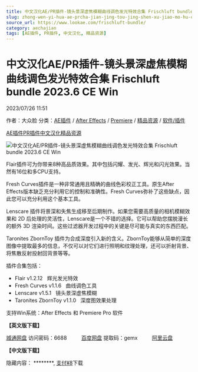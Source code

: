 ```yaml
---
title: 中文汉化AE/PR插件-镜头景深虚焦模糊曲线调色发光特效合集 Frischluft bundle 2023.6 CE Win
slug: zhong-wen-yi-hua-ae-prcha-jian-jing-tou-jing-shen-xu-jiao-mo-hu-qu-xian-diao-se-fa-guang-te-xiao-he-ji-frischluft-bundle-2023-6-ce-win
source_url: https://www.lookae.com/frischluft-bundle/
category: aechajian
tags: [AE插件, PR插件, 中文汉化, 精品资源]
---
```

# 中文汉化AE/PR插件-镜头景深虚焦模糊曲线调色发光特效合集 Frischluft bundle 2023.6 CE Win

2023/07/26 11:51

作者：大众脸
分类：[AE插件](https://www.lookae.com/after-effects/aechajian/) / [After Effects](https://www.lookae.com/after-effects/) / [Premiere](https://www.lookae.com/qitarjcj/premierezy/) / [精品资源](https://www.lookae.com/fufei/) / [软件/插件](https://www.lookae.com/qitarjcj/)

[AE插件](https://www.lookae.com/tag/ae%e6%8f%92%e4%bb%b6/)[PR插件](https://www.lookae.com/tag/pr%e6%8f%92%e4%bb%b6/)[中文汉化](https://www.lookae.com/tag/%e4%b8%ad%e6%96%87%e6%b1%89%e5%8c%96/)[精品资源](https://www.lookae.com/tag/%e7%b2%be%e5%93%81%e8%b5%84%e6%ba%90/)

![中文汉化AE/PR插件-镜头景深虚焦模糊曲线调色发光特效合集 Frischluft bundle 2023.6 CE Win](https://www.lookae.com/wp-content/uploads/2023/07/Frischluft-bundle.jpg "中文汉化AE/PR插件-镜头景深虚焦模糊曲线调色发光特效合集 Frischluft bundle 2023.6 CE Win-LookAE.com")

Flair插件可为你带来8种高品质效果。其中包括闪耀、发光、辉光和闪光效果。当然有16位和多CPU支持。

Fresh Curves插件是一种非常通用且精确的曲线色彩校正工具。原生After Effects版本缺乏充分利用它的控制和准确性。Fresh Curves弥补了这些缺点，因此您可以充分利用这个基本工具。

Lenscare 插件将景深和失焦生成移至后期制作。如果您需要高质量的相机模糊效果和 2D 后处理的灵活性，Lenscare是一个不错的选择。它可以帮助您摆脱漫长的额外 3D 渲染时间。这些过滤器开发过程中的关键是尽可能与真实的东西匹配。

Taronites ZbornToy 插件为合成深度引入新的含义。ZbornToy能够从简单的深度图像中提取最多的信息，不仅可以对它们进行照明和纹理处理，还可以折射背景、将焦散反射投射回背景等等。

插件合集包括：

* Flair v1.2.12   辉光发光特效
* Fresh Curves v1.1.6   曲线调色工具
* Lenscare v1.5.1   镜头景深虚焦模糊
* Taronites ZbornToy v1.1.0   深度图效果处理

支持Win系统：After Effects 和 Premiere Pro 软件

**【英文版下载】**

[城通网盘](https://url70.ctfile.com/f/2827370-897383877-9799c1?p=4431) 访问密码：6688          [百度网盘](https://pan.baidu.com/s/1b-HRv8aWI6F3Jk-wNLhVXw?pwd=gemx) 提取码：gemx          [阿里云盘](https://www.aliyundrive.com/s/YWvmTrLC8sM)

**【中文版下载】**

隐藏内容：
\*\*\*\*\*\*\*\*,
[支付¥8](https://www.lookae.com/wp-login.php?redirect_to=https%3A%2F%2Fwww.lookae.com%2Ffrischluft-bundle%2F)下载
